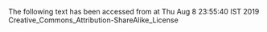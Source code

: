 The following text has been accessed from at Thu Aug 8 23:55:40 IST 2019
Creative_Commons_Attribution-ShareAlike_License
